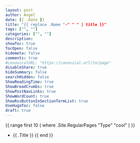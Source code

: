 ```yaml
---
layout: post
author: Angel
date: {{ .Date }}
title: "{{ replace .Name "-" " " | title }}"
tags: ["", ""]
categories: ["", ""]
description:
showToc: true
TocOpen: false
hidemeta: false
comments: true
#canonicalURL: "https://canonical.url/to/page"
disableShare: true
hideSummary: false
searchHidden: false
ShowReadingTime: true
ShowBreadCrumbs: true
ShowPostNavLinks: true
ShowWordCount: true
ShowRssButtonInSectionTermList: true
UseHugoToc: false
draft: true
---
```



{{ range first 10 ( where .Site.RegularPages "Type" "cool" ) }}
* {{ .Title }}
{{ end }}